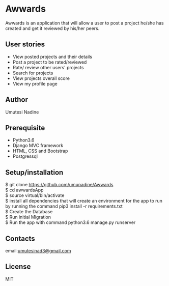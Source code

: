 # Awwards
Awwards is an application that will allow a user to post a project he/she has created and get it reviewed by his/her peers.

## User stories
- View posted projects and their details<br/>
- Post a project to be rated/reviewed<br/>
- Rate/ review other users' projects<br/>
- Search for projects<br/>
- View projects overall score<br/>
- View my profile page<br/>

## Author
Umutesi Nadine

## Prerequisite
- Python3.6 <br>
- Django MVC framework<br>
- HTML, CSS and Bootstrap<br>
- Postgressql<br>

## Setup/installation
$ git clone https://github.com/umunadine/Awwards <br>
$ cd awwardsApp <br>
$ source virtual/bin/activate <br>
$ install all dependencies that will create an environment for the app to run by running the command pip3 install -r requirements.txt <br>
$ Create the Database <br>
$ Run initial Migration<br>
$ Run the app with command python3.6 manage.py runserver

## Contacts
email:umutesinad3@gmail.com
## License
MIT
